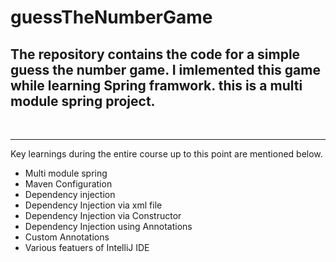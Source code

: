 # guessTheNumberGame
<h2>The repository contains the code for a simple guess the number game.
I imlemented this game while learning Spring framwork. this is a multi module spring project. </h2>
<br> <hr>

Key learnings during the entire course up to this point are mentioned below.
<ul>
  <li> Multi module spring </li>
  <li> Maven Configuration </li>
  <li> Dependency injection </li>
  <li>  Dependency Injection via xml file </li>
  <li>  Dependency Injection via Constructor </li>
  <li>  Dependency Injection using Annotations </li>
  <li>  Custom Annotations </li>
  <li>  Various featuers of IntelliJ IDE </li>
</ul>

